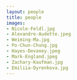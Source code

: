```yaml
---
layout: people
title: people
images:
- Nicole-Feldl.jpg
- Alexandre-Audette.jpeg
- Weiming-Ma.jpg
- Po-Chun-Chung.jpg
- Hayes-Devaney.jpeg
- Mark-England.jpeg
- Zachary-Kaufman.jpg
- Emiliia-Dyrenkova.jpg
---
```


